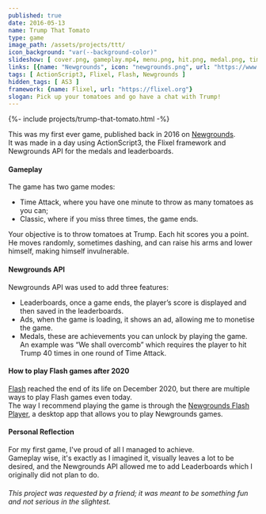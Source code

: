 ```yaml
---
published: true
date: 2016-05-13
name: Trump That Tomato
type: game
image_path: /assets/projects/ttt/
icon_background: "var(--background-color)"
slideshow: [ cover.png, gameplay.mp4, menu.png, hit.png, medal.png, time.png, end.png, leaderboards.png, assets.png ]
links: [{name: "Newgrounds", icon: "newgrounds.png", url: "https://www.newgrounds.com/portal/view/674659"}]
tags: [ ActionScript3, Flixel, Flash, Newgrounds ]
hidden_tags: [ AS3 ]
framework: {name: Flixel, url: "https://flixel.org"}
slogan: Pick up your tomatoes and go have a chat with Trump!
---
```

{%- include projects/trump-that-tomato.html -%}

This was my first ever game, published back in 2016 on [Newgrounds](https://www.newgrounds.com/portal/view/674659).   
It was made in a day using ActionScript3, the Flixel framework and Newgrounds API for the medals and leaderboards.

#### Gameplay

The game has two game modes:
- Time Attack, where you have one minute to throw as many tomatoes as you can;
- Classic, where if you miss three times, the game ends.

Your objective is to throw tomatoes at Trump. Each hit scores you a point.   
He moves randomly, sometimes dashing, and can raise his arms and lower himself, making himself invulnerable.   

#### Newgrounds API

Newgrounds API was used to add three features:
- Leaderboards, once a game ends, the player’s score is displayed and then saved in the leaderboards.
- Ads, when the game is loading, it shows an ad, allowing me to monetise the game.
- Medals, these are achievements you can unlock by playing the game. An example was “We shall overcomb” which requires the player to hit Trump 40 times in one round of Time Attack.

#### How to play Flash games after 2020

[Flash](https://www.adobe.com/products/flashplayer/end-of-life.html) reached the end of its life on December 2020, but there are multiple ways to play Flash games even today.   
The way I recommend playing the game is through the [Newgrounds Flash Player](https://www.newgrounds.com/flash/player), a desktop app that allows you to play Newgrounds games.

#### Personal Reflection

For my first game, I've proud of all I managed to achieve.   
Gameplay wise, it's exactly as I imagined it, visually leaves a lot to be desired, and the Newgrounds API allowed me to add Leaderboards which I originally did not plan to do.

###### This project was requested by a friend; it was meant to be something fun and not serious in the slightest.